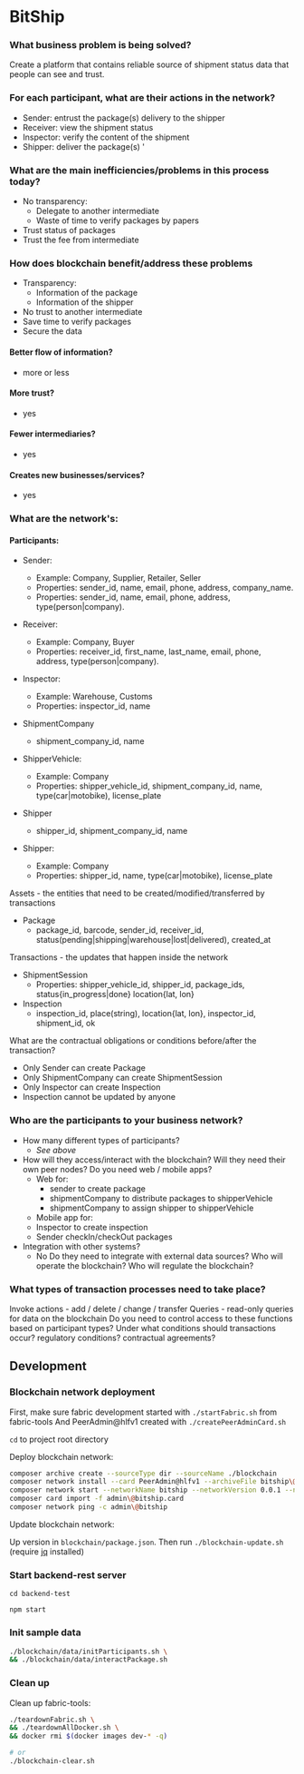 # BitShip

### What business problem is being solved?

Create a platform that contains reliable source of shipment status data that people can see and trust.
  
### For each participant, what are their actions in the network?
  * Sender: entrust the package(s) delivery to the shipper
  * Receiver: view the shipment status
  * Inspector: verify the content of the shipment
  * Shipper: deliver the package(s)
  '
### What are the main inefficiencies/problems in this process today?
* No transparency:
  - Delegate to another intermediate
  - Waste of time to verify packages by papers 
* Trust status of packages 
* Trust the fee from intermediate

### How does blockchain benefit/address these problems
* Transparency:
  - Information of the package
  - Information of the shipper
* No trust to another intermediate
* Save time to verify packages
* Secure the data

#### Better flow of information?
- more or less
#### More trust?
- yes
#### Fewer intermediaries?
- yes
#### Creates new businesses/services?
- yes

### What are the network's:
#### Participants:
* Sender:
  * Example: Company, Supplier, Retailer, Seller
  * Properties: sender_id, name, email, phone, address, company_name.
  * Properties: sender_id, name, email, phone, address, type(person|company).
* Receiver:
  * Example: Company, Buyer
  * Properties: receiver_id, first_name, last_name, email, phone, address, type(person|company).
* Inspector:
  * Example: Warehouse, Customs
  * Properties: inspector_id, name
* ShipmentCompany
  * shipment_company_id, name
* ShipperVehicle:
  * Example: Company
  * Properties: shipper_vehicle_id, shipment_company_id, name, type(car|motobike), license_plate
* Shipper
  * shipper_id, shipment_company_id, name

* Shipper:
  * Example: Company
  * Properties: shipper_id, name, type(car|motobike), license_plate


Assets - the entities that need to be created/modified/transferred by transactions
* Package
  * package_id, barcode, sender_id, receiver_id, status(pending|shipping|warehouse|lost|delivered), created_at

Transactions - the updates that happen inside the network
* ShipmentSession
  * Properties: shipper_vehicle_id, shipper_id, package_ids, status{in_progress|done} location{lat, lon}
* Inspection
  * inspection_id, place(string), location{lat, lon}, inspector_id, shipment_id, ok

What are the contractual obligations or conditions before/after the transaction?
* Only Sender can create Package
* Only ShipmentCompany can create ShipmentSession
* Only Inspector can create Inspection
* Inspection cannot be updated by anyone

### Who are the participants to your business network?

* How many different types of participants?
  * *See above*
* How will they access/interact with the blockchain? Will they need their own peer nodes? Do you need web / mobile apps?
  * Web for:
    * sender to create package
    * shipmentCompany to distribute packages to shipperVehicle
    * shipmentCompany to assign shipper to shipperVehicle
   * Mobile app for:
    * Inspector to create inspection
    * Sender checkIn/checkOut packages 
* Integration with other systems?
  * No
Do they need to integrate with external data sources?
Who will operate the blockchain?
Who will regulate the blockchain?

### What types of transaction processes need to take place?

Invoke actions - add / delete / change / transfer
Queries - read-only queries for data on the blockchain
Do you need to control access to these functions based on participant types?
Under what conditions should transactions occur?
regulatory conditions?
contractual agreements?

## Development

### Blockchain network deployment

First, make sure fabric development started with `./startFabric.sh` from fabric-tools
And PeerAdmin@hlfv1 created with `./createPeerAdminCard.sh`

`cd` to project root directory

Deploy blockchain network:

```bash
composer archive create --sourceType dir --sourceName ./blockchain
composer network install --card PeerAdmin@hlfv1 --archiveFile bitship\@0.0.1.bna
composer network start --networkName bitship --networkVersion 0.0.1 --networkAdmin admin --networkAdminEnrollSecret adminpw --card PeerAdmin@hlfv1
composer card import -f admin\@bitship.card
composer network ping -c admin\@bitship
```

Update blockchain network:

Up version in `blockchain/package.json`. Then run `./blockchain-update.sh` (require [jq](https://github.com/stedolan/jq/wiki/Installation) installed)

### Start backend-rest server

`cd backend-test`

`npm start`

### Init sample data

```bash
./blockchain/data/initParticipants.sh \
&& ./blockchain/data/interactPackage.sh
```

### Clean up

Clean up fabric-tools:

```bash
./teardownFabric.sh \
&& ./teardownAllDocker.sh \
&& docker rmi $(docker images dev-* -q)

# or
./blockchain-clear.sh
```
